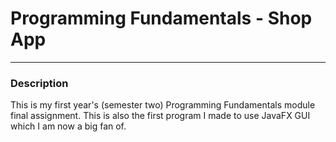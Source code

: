 # Programming Fundamentals - Shop App
---

### Description
This is my first year's (semester two) Programming Fundamentals module final assignment. This is also the first program I made to use JavaFX GUI which I am now a big fan of.